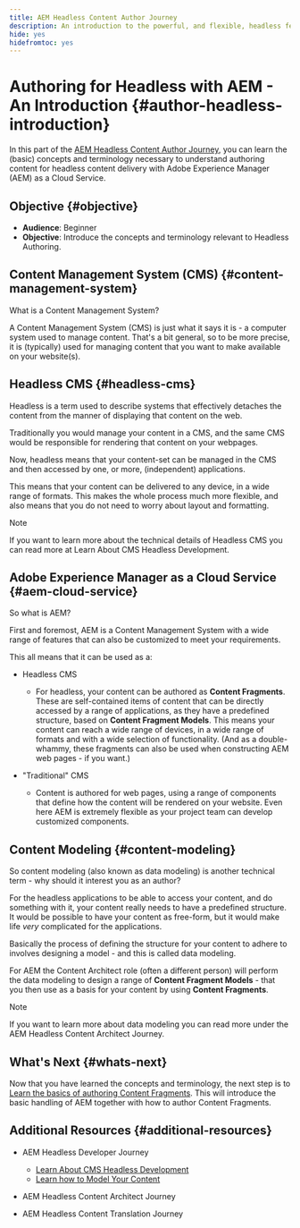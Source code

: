 ```yaml
---
title: AEM Headless Content Author Journey
description: An introduction to the powerful, and flexible, headless features of Adobe Experience Manager as a Cloud Service, and how to author content for your project.
hide: yes
hidefromtoc: yes
---
```


# Authoring for Headless with AEM - An Introduction {#author-headless-introduction}

In this part of the [AEM Headless Content Author Journey](overview.md), you can learn the (basic) concepts and terminology necessary to understand authoring content for headless content delivery with Adobe Experience Manager (AEM) as a Cloud Service.

## Objective {#objective}

* **Audience**: Beginner
* **Objective**: Introduce the concepts and terminology relevant to Headless Authoring.

## Content Management System (CMS) {#content-management-system}

What is a Content Management System?

A Content Management System (CMS) is just what it says it is - a computer system used to manage content. That's a bit general, so to be more precise, it is (typically) used for managing content that you want to make available on your website(s).

## Headless CMS {#headless-cms}

Headless is a term used to describe systems that effectively detaches the content from the manner of displaying that content on the web. 

Traditionally you would manage your content in a CMS, and the same CMS would be responsible for rendering that content on your webpages.

Now, headless means that your content-set can be managed in the CMS and then accessed by one, or more, (independent) applications. 

This means that your content can be delivered to any device, in a wide range of formats. This makes the whole process much more flexible, and also means that you do not need to worry about layout and formatting.

>[!NOTE]
>
>If you want to learn more about the technical details of Headless CMS you can read more at Learn About CMS Headless Development.

## Adobe Experience Manager as a Cloud Service {#aem-cloud-service}

So what is AEM?

First and foremost, AEM is a Content Management System with a wide range of features that can also be customized to meet your requirements. 

This all means that it can be used as a:

* Headless CMS
  * For headless, your content can be authored as **Content Fragments**. 
  These are self-contained items of content that can be directly accessed by a range of applications, as they have a predefined structure, based on **Content Fragment Models**.
  This means your content can reach a wide range of devices, in a wide range of formats and with a wide selection of functionality.
  (And as a double-whammy, these fragments can also be used when constructing AEM web pages - if you want.)

* "Traditional" CMS
  * Content is authored for web pages, using a range of components that define how the content will be rendered on your website. Even here AEM is extremely flexible as your project team can develop customized components.

## Content Modeling {#content-modeling}

So content modeling (also known as data modeling) is another technical term - why should it interest you as an author?

For the headless applications to be able to access your content, and do something with it, your content really needs to have a predefined structure. It would be possible to have your content as free-form, but it would make life *very* complicated for the applications.

Basically the process of defining the structure for your content to adhere to involves designing a model - and this is called data modeling. 

For AEM the Content Architect role (often a different person) will perform the data modeling to design a range of **Content Fragment Models** - that you then use as a basis for your content by using **Content Fragments**.

>[!NOTE]
>
>If you want to learn more about data modeling you can read more under the AEM Headless Content Architect Journey.

## What's Next {#whats-next}

Now that you have learned the concepts and terminology, the next step is to [Learn the basics of authoring Content Fragments](basics.md). This will introduce the basic handling of AEM together with how to author Content Fragments.

## Additional Resources {#additional-resources}

* AEM Headless Developer Journey
  * [Learn About CMS Headless Development](/help/journey-headless/developer/learn-about.md)
  * [Learn how to Model Your Content](/help/journey-headless/developer/model-your-content.md)

* AEM Headless Content Architect Journey

* AEM Headless Content Translation Journey